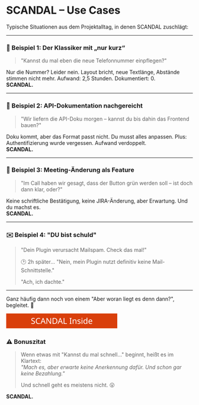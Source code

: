 # SCANDAL – Use Cases

Typische Situationen aus dem Projektalltag, in denen SCANDAL zuschlägt:

---

### 💬 Beispiel 1: Der Klassiker mit „nur kurz“

> "Kannst du mal eben die neue Telefonnummer einpflegen?"

Nur die Nummer? Leider nein. Layout bricht, neue Textlänge, Abstände stimmen nicht mehr. Aufwand: 2,5 Stunden. Dokumentiert: 0.  
**SCANDAL.**

---

### 🔌 Beispiel 2: API-Dokumentation nachgereicht

> "Wir liefern die API-Doku morgen – kannst du bis dahin das Frontend bauen?"

Doku kommt, aber das Format passt nicht. Du musst alles anpassen. Plus: Authentifizierung wurde vergessen. Aufwand verdoppelt.  
**SCANDAL.**

---

### 🎨 Beispiel 3: Meeting-Änderung als Feature

> "Im Call haben wir gesagt, dass der Button grün werden soll – ist doch dann klar, oder?"

Keine schriftliche Bestätigung, keine JIRA-Änderung, aber Erwartung. Und du machst es.  
**SCANDAL.**

---

### ✉️ Beispiel 4: "DU bist schuld"

> "Dein Plugin verursacht Mailspam. Check das mal!"
> 
> 🕑 2h später...
> "Nein, mein Plugin nutzt definitiv keine Mail-Schnittstelle."
> 
> "Ach, ich dachte."
---

Ganz häufig dann noch von einem "Aber woran liegt es denn dann?", begleitet. 😤

![SCANDAL Inside](../badges/scandal-inside.svg)

### ⚠️ Bonuszitat

> Wenn etwas mit "Kannst du mal schnell..." beginnt, heißt es im Klartext:  
> *"Mach es, aber erwarte keine Anerkennung dafür. Und schon gar keine Bezahlung."*  
> 
> Und schnell geht es meistens nicht. 😮

**SCANDAL.**
